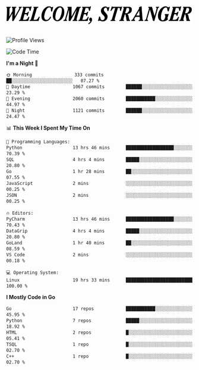 <div>
  <picture>
    <source media="(prefers-color-scheme: dark)" srcset="./headers/welcome_white.png">
    <img alt="WELCOME, STRANGER" src="./headers/welcome.png" width="500">
  </picture>
</div>

<br>

![Profile Views](https://komarev.com/ghpvc/?username=darleet&color=blue)

<!--START_SECTION:waka-->
![Code Time](http://img.shields.io/badge/Code%20Time-871%20hrs%2022%20mins-blue)

**I'm a Night 🦉** 

```text
🌞 Morning                333 commits         ██░░░░░░░░░░░░░░░░░░░░░░░   07.27 % 
🌆 Daytime                1067 commits        ██████░░░░░░░░░░░░░░░░░░░   23.29 % 
🌃 Evening                2060 commits        ███████████░░░░░░░░░░░░░░   44.97 % 
🌙 Night                  1121 commits        ██████░░░░░░░░░░░░░░░░░░░   24.47 % 
```


📊 **This Week I Spent My Time On** 

```text
💬 Programming Languages: 
Python                   13 hrs 46 mins      ██████████████████░░░░░░░   70.39 % 
SQL                      4 hrs 4 mins        █████░░░░░░░░░░░░░░░░░░░░   20.80 % 
Go                       1 hr 28 mins        ██░░░░░░░░░░░░░░░░░░░░░░░   07.55 % 
JavaScript               2 mins              ░░░░░░░░░░░░░░░░░░░░░░░░░   00.25 % 
JSON                     2 mins              ░░░░░░░░░░░░░░░░░░░░░░░░░   00.25 % 

🔥 Editors: 
PyCharm                  13 hrs 46 mins      ██████████████████░░░░░░░   70.43 % 
DataGrip                 4 hrs 4 mins        █████░░░░░░░░░░░░░░░░░░░░   20.80 % 
GoLand                   1 hr 40 mins        ██░░░░░░░░░░░░░░░░░░░░░░░   08.59 % 
VS Code                  2 mins              ░░░░░░░░░░░░░░░░░░░░░░░░░   00.18 % 

💻 Operating System: 
Linux                    19 hrs 33 mins      █████████████████████████   100.00 % 
```

**I Mostly Code in Go** 

```text
Go                       17 repos            ███████████░░░░░░░░░░░░░░   45.95 % 
Python                   7 repos             █████░░░░░░░░░░░░░░░░░░░░   18.92 % 
HTML                     2 repos             █░░░░░░░░░░░░░░░░░░░░░░░░   05.41 % 
TSQL                     1 repo              █░░░░░░░░░░░░░░░░░░░░░░░░   02.70 % 
C++                      1 repo              █░░░░░░░░░░░░░░░░░░░░░░░░   02.70 % 
```




<!--END_SECTION:waka-->
